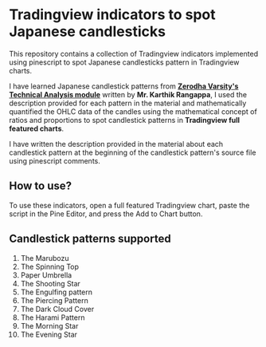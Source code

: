 # Tradingview indicators to spot Japanese candlesticks

This repository contains a collection of Tradingview indicators implemented using pinescript to spot Japanese candlesticks pattern in Tradingview charts.

I have learned Japanese candlestick patterns from **[Zerodha Varsity's Technical Analysis module](https://zerodha.com/varsity/module/technical-analysis/)** written by **Mr. Karthik Rangappa**, I used the description provided for each pattern in the material and  mathematically quantified the OHLC data of the candles using the mathematical concept of ratios and proportions to spot candlestick patterns in **Tradingview full featured charts**.

I have written the description provided in the material about each candlestick pattern at the beginning of the candlestick pattern's source file using pinescript comments.

## How to use?

To use these indicators, open a full featured Tradingview chart, paste the script in the Pine Editor, and press the Add to Chart button.

## Candlestick patterns supported

1. The Marubozu
2. The Spinning Top
3. Paper Umbrella
4. The Shooting Star
5. The Engulfing pattern
6. The Piercing Pattern
7. The Dark Cloud Cover
8. The Harami Pattern
9. The Morning Star
10. The Evening Star
